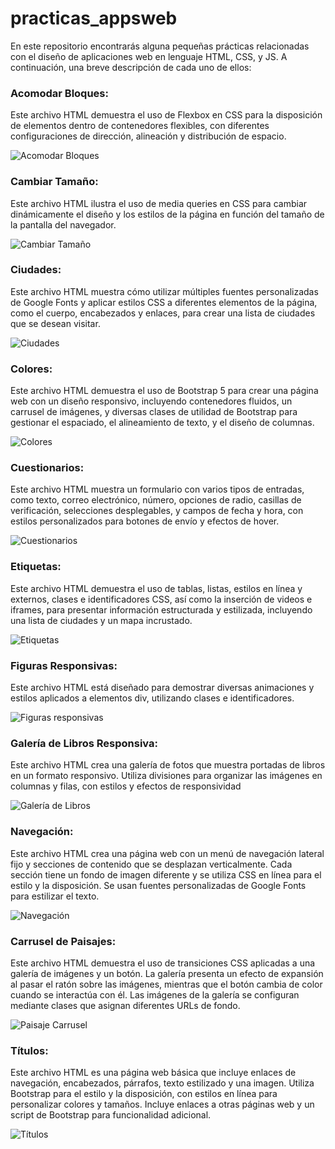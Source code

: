 # practicas_appsweb
En este repositorio encontrarás alguna pequeñas prácticas relacionadas con el diseño de aplicaciones web en lenguaje HTML, CSS, y JS. A continuación, una breve descripción de cada uno de ellos:
 
### Acomodar Bloques:
Este archivo HTML demuestra el uso de Flexbox en CSS para la disposición de elementos dentro de contenedores flexibles, con diferentes configuraciones de dirección, alineación y distribución de espacio.

![Acomodar Bloques](imagenes/acomodarbloques.png)


### Cambiar Tamaño:
Este archivo HTML ilustra el uso de media queries en CSS para cambiar dinámicamente el diseño y los estilos de la página en función del tamaño de la pantalla del navegador.

![Cambiar Tamaño](imagenes/cambiartamano.png)


### Ciudades:
Este archivo HTML muestra cómo utilizar múltiples fuentes personalizadas de Google Fonts y aplicar estilos CSS a diferentes elementos de la página, como el cuerpo, encabezados y enlaces, para crear una lista de ciudades que se desean visitar.

![Ciudades](imagenes/ciudades.png)


### Colores:
Este archivo HTML demuestra el uso de Bootstrap 5 para crear una página web con un diseño responsivo, incluyendo contenedores fluidos, un carrusel de imágenes, y diversas clases de utilidad de Bootstrap para gestionar el espaciado, el alineamiento de texto, y el diseño de columnas.

![Colores](imagenes/colores.png)


### Cuestionarios:
Este archivo HTML muestra un formulario con varios tipos de entradas, como texto, correo electrónico, número, opciones de radio, casillas de verificación, selecciones desplegables, y campos de fecha y hora, con estilos personalizados para botones de envío y efectos de hover.

![Cuestionarios](imagenes/cuestionarios.png)


### Etiquetas:
Este archivo HTML demuestra el uso de tablas, listas, estilos en línea y externos, clases e identificadores CSS, así como la inserción de videos e iframes, para presentar información estructurada y estilizada, incluyendo una lista de ciudades y un mapa incrustado.

![Etiquetas](imagenes/etiquetas.png)


### Figuras Responsivas:
Este archivo HTML está diseñado para demostrar diversas animaciones y estilos aplicados a elementos div, utilizando clases e identificadores.

![Figuras responsivas](imagenes/animaciones.png)


### Galería de Libros Responsiva:
Este archivo HTML crea una galería de fotos que muestra portadas de libros en un formato responsivo. Utiliza divisiones para organizar las imágenes en columnas y filas, con estilos y efectos de responsividad

![Galería de Libros](imagenes/galerialibros.png)


### Navegación:
Este archivo HTML crea una página web con un menú de navegación lateral fijo y secciones de contenido que se desplazan verticalmente. Cada sección tiene un fondo de imagen diferente y se utiliza CSS en línea para el estilo y la disposición. Se usan fuentes personalizadas de Google Fonts para estilizar el texto.

![Navegación](imagenes/navegación.png)


### Carrusel de Paisajes:
Este archivo HTML demuestra el uso de transiciones CSS aplicadas a una galería de imágenes y un botón. La galería presenta un efecto de expansión al pasar el ratón sobre las imágenes, mientras que el botón cambia de color cuando se interactúa con él. Las imágenes de la galería se configuran mediante clases que asignan diferentes URLs de fondo.

![Paisaje Carrusel](imagenes/paisajecarrusel.png)


### Títulos:
Este archivo HTML es una página web básica que incluye enlaces de navegación, encabezados, párrafos, texto estilizado y una imagen. Utiliza Bootstrap para el estilo y la disposición, con estilos en línea para personalizar colores y tamaños. Incluye enlaces a otras páginas web y un script de Bootstrap para funcionalidad adicional.

![Títulos](imagenes/titulos.png)
